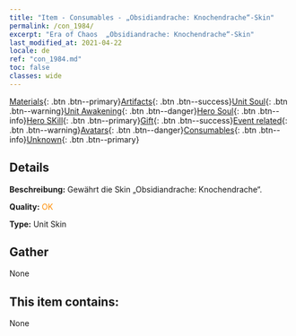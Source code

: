 ```yaml
---
title: "Item - Consumables - „Obsidiandrache: Knochendrache“-Skin"
permalink: /con_1984/
excerpt: "Era of Chaos  „Obsidiandrache: Knochendrache“-Skin"
last_modified_at: 2021-04-22
locale: de
ref: "con_1984.md"
toc: false
classes: wide
---
```

 [Materials](/ItemsDE/){: .btn .btn--primary}[Artifacts](/ItemsDE/Artifacts/){: .btn .btn--success}[Unit Soul](/ItemsDE/UnitSoul/){: .btn .btn--warning}[Unit Awakening](/ItemsDE/UnitAwakening/){: .btn .btn--danger}[Hero Soul](/ItemsDE/HeroSoul/){: .btn .btn--info}[Hero SKill](/ItemsDE/HeroSkill/){: .btn .btn--primary}[Gift](/ItemsDE/Gift/){: .btn .btn--success}[Event related](/ItemsDE/Events/){: .btn .btn--warning}[Avatars](/ItemsDE/Avatars/){: .btn .btn--danger}[Consumables](/ItemsDE/Consumables/){: .btn .btn--info}[Unknown](/ItemsDE/Unknown/){: .btn .btn--primary}

## Details
 **Beschreibung:** Gewährt die Skin „Obsidiandrache: Knochendrache“.

 **Quality:** <span style="color: #FF8C00">OK</span>

 **Type:** Unit Skin

## Gather

  None

## This item contains:

  None

